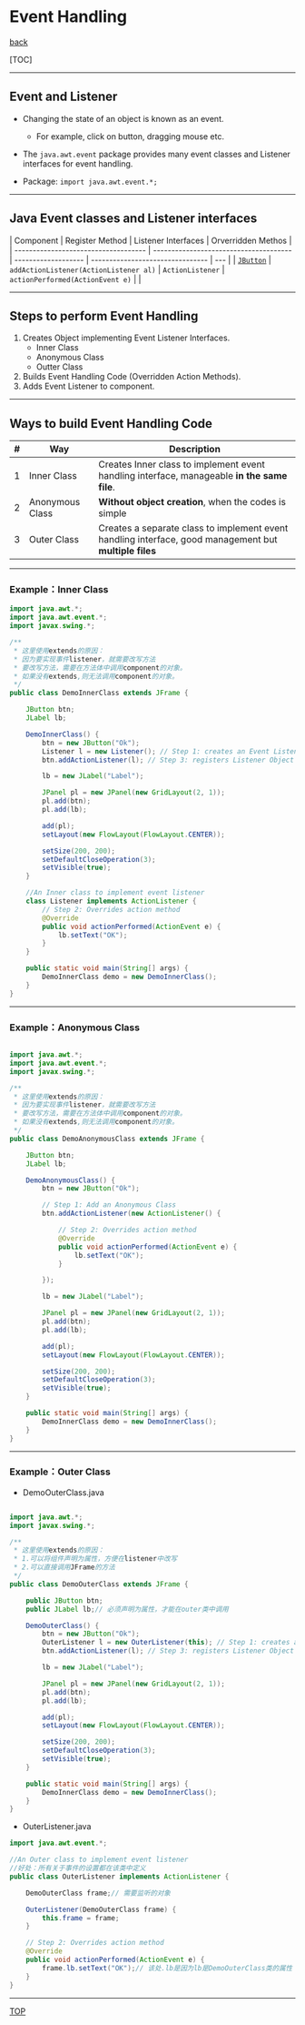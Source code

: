 # Event Handling

[back](../java_swing.md)

[TOC]

---

## Event and Listener

- Changing the state of an object is known as an event.

  - For example, click on button, dragging mouse etc.

- The `java.awt.event` package provides many event classes and Listener interfaces for event handling.

- Package: `import java.awt.event.*;`

---

## Java Event classes and Listener interfaces

| Component                            | Register Method                        | Listener Interfaces | Orverridden Methos               |
| ------------------------------------ | -------------------------------------- | ------------------- | -------------------------------- | --- |
| [`JButton`](../component/jbutton.md) | `addActionListener(ActionListener al)` | `ActionListener`    | `actionPerformed(ActionEvent e)` |     |

---

## Steps to perform Event Handling

1. Creates Object implementing Event Listener Interfaces.
   - Inner Class
   - Anonymous Class
   - Outter Class
2. Builds Event Handling Code (Overridden Action Methods).
3. Adds Event Listener to component.

---

## Ways to build Event Handling Code

| #   | Way             | Description                                                                                            |
| --- | --------------- | ------------------------------------------------------------------------------------------------------ |
| 1   | Inner Class     | Creates Inner class to implement event handling interface, manageable **in the same file**.            |
| 2   | Anonymous Class | **Without object creation**, when the codes is simple                                                  |
| 3   | Outer Class     | Creates a separate class to implement event handling interface, good management but **multiple files** |

---

### Example：Inner Class

```java
import java.awt.*;
import java.awt.event.*;
import javax.swing.*;

/**
 * 这里使用extends的原因：
 * 因为要实现事件listener，就需要改写方法
 * 要改写方法，需要在方法体中调用component的对象。
 * 如果没有extends,则无法调用component的对象。
 */
public class DemoInnerClass extends JFrame {

    JButton btn;
    JLabel lb;

    DemoInnerClass() {
        btn = new JButton("Ok");
        Listener l = new Listener(); // Step 1: creates an Event Listener Object
        btn.addActionListener(l); // Step 3: registers Listener Object to component

        lb = new JLabel("Label");

        JPanel pl = new JPanel(new GridLayout(2, 1));
        pl.add(btn);
        pl.add(lb);

        add(pl);
        setLayout(new FlowLayout(FlowLayout.CENTER));

        setSize(200, 200);
        setDefaultCloseOperation(3);
        setVisible(true);
    }

    //An Inner class to implement event listener
    class Listener implements ActionListener {
        // Step 2: Overrides action method
        @Override
        public void actionPerformed(ActionEvent e) {
            lb.setText("OK");
        }
    }

    public static void main(String[] args) {
        DemoInnerClass demo = new DemoInnerClass();
    }
}

```

---

### Example：Anonymous Class

```java

import java.awt.*;
import java.awt.event.*;
import javax.swing.*;

/**
 * 这里使用extends的原因：
 * 因为要实现事件listener，就需要改写方法
 * 要改写方法，需要在方法体中调用component的对象。
 * 如果没有extends,则无法调用component的对象。
 */
public class DemoAnonymousClass extends JFrame {

    JButton btn;
    JLabel lb;

    DemoAnonymousClass() {
        btn = new JButton("Ok");

        // Step 1: Add an Anonymous Class
        btn.addActionListener(new ActionListener() {

            // Step 2: Overrides action method
            @Override
            public void actionPerformed(ActionEvent e) {
                lb.setText("OK");
            }

        });

        lb = new JLabel("Label");

        JPanel pl = new JPanel(new GridLayout(2, 1));
        pl.add(btn);
        pl.add(lb);

        add(pl);
        setLayout(new FlowLayout(FlowLayout.CENTER));

        setSize(200, 200);
        setDefaultCloseOperation(3);
        setVisible(true);
    }

    public static void main(String[] args) {
        DemoInnerClass demo = new DemoInnerClass();
    }
}

```

---

### Example：Outer Class

- DemoOuterClass.java

```java

import java.awt.*;
import javax.swing.*;

/**
 * 这里使用extends的原因：
 * 1.可以将组件声明为属性，方便在listener中改写
 * 2.可以直接调用JFrame的方法
 */
public class DemoOuterClass extends JFrame {

    public JButton btn;
    public JLabel lb;// 必须声明为属性，才能在outer类中调用

    DemoOuterClass() {
        btn = new JButton("Ok");
        OuterListener l = new OuterListener(this); // Step 1: creates an Event Listener Object
        btn.addActionListener(l); // Step 3: registers Listener Object to component

        lb = new JLabel("Label");

        JPanel pl = new JPanel(new GridLayout(2, 1));
        pl.add(btn);
        pl.add(lb);

        add(pl);
        setLayout(new FlowLayout(FlowLayout.CENTER));

        setSize(200, 200);
        setDefaultCloseOperation(3);
        setVisible(true);
    }

    public static void main(String[] args) {
        DemoInnerClass demo = new DemoInnerClass();
    }
}
```

- OuterListener.java

```java
import java.awt.event.*;

//An Outer class to implement event listener
//好处：所有关于事件的设置都在该类中定义
public class OuterListener implements ActionListener {

    DemoOuterClass frame;// 需要监听的对象

    OuterListener(DemoOuterClass frame) {
        this.frame = frame;
    }

    // Step 2: Overrides action method
    @Override
    public void actionPerformed(ActionEvent e) {
        frame.lb.setText("OK");// 该处.lb是因为lb是DemoOuterClass类的属性
    }
}
```

---

[TOP](#event-handling)
